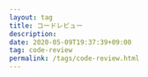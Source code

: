 ```yaml
---
layout: tag
title: コードレビュー
description: 
date: 2020-05-09T19:37:39+09:00
tag: code-review
permalink: /tags/code-review.html
---
```

